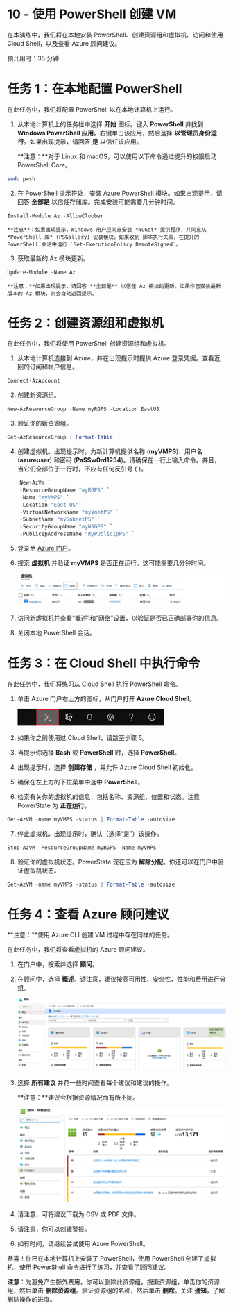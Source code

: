 ﻿---
wts:
    title: '10 - 使用 PowerShell 创建 VM'
    module: '模块 02 - 核心 Azure 服务'
---
# 10 - 使用 PowerShell 创建 VM

在本演练中，我们将在本地安装 PowerShell、创建资源组和虚拟机、访问和使用 Cloud Shell，以及查看 Azure 顾问建议。 

预计用时：35 分钟

# 任务 1：在本地配置 PowerShell

在此任务中，我们将配置 PowerShell 以在本地计算机上运行。 

1. 从本地计算机上的任务栏中选择 **开始** 图标。键入 **PowerShell** 并找到 **Windows PowerShell 应用**。右键单击该应用，然后选择 **以管理员身份运行**。如果出现提示，请回答 **是** 以信任该应用。 

    **注意：**对于 Linux 和 macOS，可以使用以下命令通过提升的权限启动 PowerShell Core。

```bash
sudo pwsh
```

2. 在 PowerShell 提示符处，安装 Azure PowerShell 模块。如果出现提示，请回答 **全部是** 以信任存储库。完成安装可能需要几分钟时间。

```PowerShell
Install-Module Az -AllowClobber
```

    **注意**：如果出现提示，Windows 用户应同意安装 *NuGet* 提供程序，并同意从 *PowerShell 库* (PSGallery) 安装模块。如果收到 脚本执行失败，在提升的 PowerShell 会话中运行 `Set-ExecutionPolicy RemoteSigned`。 

3. 获取最新的 Az 模块更新。 

```PowerShell
Update-Module -Name Az
```

    **注意：**如果出现提示，请回答 **全部是** 以信任 Az 模块的更新。如果你已安装最新版本的 Az 模块，则会自动返回提示。

# 任务 2：创建资源组和虚拟机

在此任务中，我们将使用 PowerShell 创建资源组和虚拟机。  

1. 从本地计算机连接到 Azure，并在出现提示时提供 Azure 登录凭据。查看返回的订阅和帐户信息。 

```PowerShell
Connect-AzAccount
```

2. 创建新资源组。 

```PowerShell
New-AzResourceGroup -Name myRGPS -Location EastUS
```

3. 验证你的新资源组。 

```PowerShell
Get-AzResourceGroup | Format-Table
```

4. 创建虚拟机。出现提示时，为新计算机提供名称 (**myVMPS**)、用户名 (**azureuser**) 和密码 (**Pa$$w0rd1234**)。请确保在一行上输入命令。并且，当它们全部位于一行时，不应有任何反引号 (`)。 

```PowerShell
    New-AzVm `
    -ResourceGroupName "myRGPS" `
    -Name "myVMPS" `
    -Location "East US" `
    -VirtualNetworkName "myVnetPS" `
    -SubnetName "mySubnetPS" `
    -SecurityGroupName "myNSGPS" `
    -PublicIpAddressName "myPublicIpPS" `
```

5. 登录至 [Azure 门户](https://portal.azure.com)。

6. 搜索 **虚拟机** 并验证 **myVMPS** 是否正在运行。这可能需要几分钟时间。

    ![此屏幕截图显示了“虚拟机”页面，其中 myVMPS 处于正在运行的状态。](../images/1001.png)

7. 访问新虚拟机并查看“概述”和“网络”设置，以验证是否已正确部署你的信息。 

8. 关闭本地 PowerShell 会话。 

# 任务 3：在 Cloud Shell 中执行命令

在此任务中，我们将练习从 Cloud Shell 执行 PowerShell 命令。 

1. 单击 Azure 门户右上方的图标，从门户打开 **Azure Cloud Shell**。

    ![Azure 门户“Azure Cloud Shell”图标的屏幕截图。](../images/1002.png)

2. 如果你之前使用过 Cloud Shell，请跳至步骤 5。 

3. 当提示你选择 **Bash** 或 **PowerShell** 时，选择 **PowerShell**。 

4. 出现提示时，选择 **创建存储** ，并允许 Azure Cloud Shell 初始化。 

5. 确保在左上方的下拉菜单中选中 **PowerShell**。

6. 检索有关你的虚拟机的信息，包括名称、资源组、位置和状态。注意 PowerState 为 **正在运行**。

```PowerShell
Get-AzVM -name myVMPS -status | Format-Table -autosize
```

7. 停止虚拟机。出现提示时，确认（选择“是”）该操作。 

```PowerShell
Stop-AzVM -ResourceGroupName myRGPS -Name myVMPS
```

8. 验证你的虚拟机状态。PowerState 现在应为 **解除分配**。你还可以在门户中验证虚拟机状态。 

```PowerShell
Get-AzVM -name myVMPS -status | Format-Table -autosize
```

# 任务 4：查看 Azure 顾问建议

**注意：**使用 Azure CLI 创建 VM 过程中存在同样的任务。 

在此任务中，我们将查看虚拟机的 Azure 顾问建议。 

1. 在门户中，搜索并选择 **顾问**。 

2. 在顾问中，选择 **概述**。请注意，建议按高可用性、安全性、性能和费用进行分组。 

    ![顾问“概述”页面的屏幕截图。 ](../images/1003.png)

3. 选择 **所有建议** 并花一些时间查看每个建议和建议的操作。 

    **注意：**建议会根据资源情况而有所不同。 

    ![顾问“所有建议”页面的屏幕截图。 ](../images/1004.png)

4. 请注意，可将建议下载为 CSV 或 PDF 文件。 

5. 请注意，你可以创建警报。 

6. 如有时间，请继续尝试使用 Azure PowerShell。 

恭喜！你已在本地计算机上安装了 PowerShell，使用 PowerShell 创建了虚拟机，使用 PowerShell 命令进行了练习，并查看了顾问建议。

**注意**：为避免产生额外费用，你可以删除此资源组。搜索资源组，单击你的资源组，然后单击 **删除资源组**。验证资源组的名称，然后单击 **删除**。关注 **通知**，了解删除操作的进度。